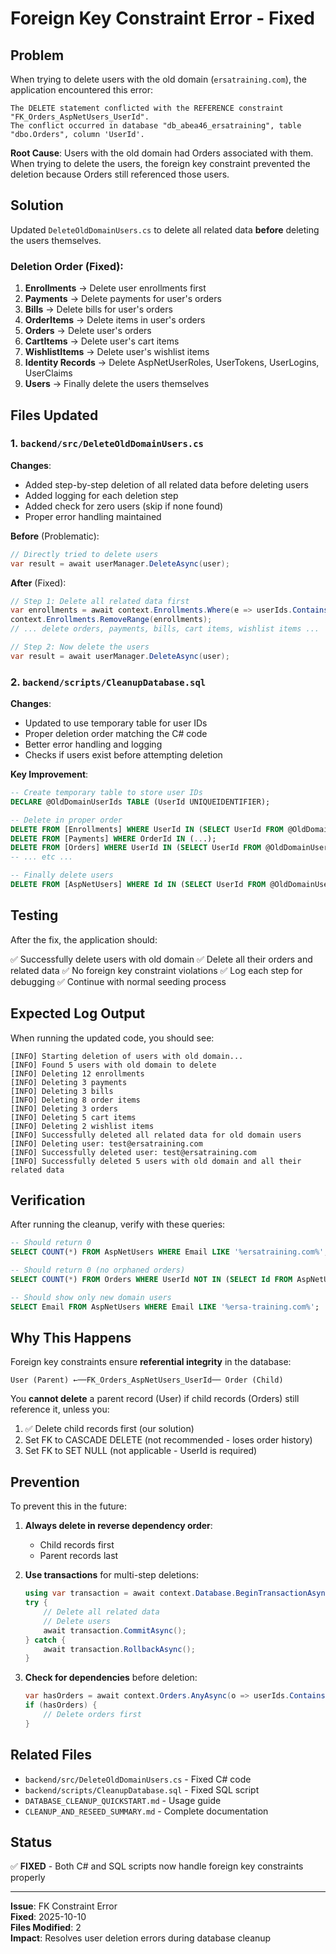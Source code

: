 # Foreign Key Constraint Error - Fixed

## Problem

When trying to delete users with the old domain (`ersatraining.com`), the application encountered this error:

```
The DELETE statement conflicted with the REFERENCE constraint "FK_Orders_AspNetUsers_UserId". 
The conflict occurred in database "db_abea46_ersatraining", table "dbo.Orders", column 'UserId'.
```

**Root Cause**: Users with the old domain had Orders associated with them. When trying to delete the users, the foreign key constraint prevented the deletion because Orders still referenced those users.

## Solution

Updated `DeleteOldDomainUsers.cs` to delete all related data **before** deleting the users themselves.

### Deletion Order (Fixed):

1. **Enrollments** → Delete user enrollments first
2. **Payments** → Delete payments for user's orders
3. **Bills** → Delete bills for user's orders
4. **OrderItems** → Delete items in user's orders
5. **Orders** → Delete user's orders
6. **CartItems** → Delete user's cart items
7. **WishlistItems** → Delete user's wishlist items
8. **Identity Records** → Delete AspNetUserRoles, UserTokens, UserLogins, UserClaims
9. **Users** → Finally delete the users themselves

## Files Updated

### 1. `backend/src/DeleteOldDomainUsers.cs`

**Changes**:
- Added step-by-step deletion of all related data before deleting users
- Added logging for each deletion step
- Added check for zero users (skip if none found)
- Proper error handling maintained

**Before** (Problematic):
```csharp
// Directly tried to delete users
var result = await userManager.DeleteAsync(user);
```

**After** (Fixed):
```csharp
// Step 1: Delete all related data first
var enrollments = await context.Enrollments.Where(e => userIds.Contains(e.UserId)).ToListAsync();
context.Enrollments.RemoveRange(enrollments);
// ... delete orders, payments, bills, cart items, wishlist items ...

// Step 2: Now delete the users
var result = await userManager.DeleteAsync(user);
```

### 2. `backend/scripts/CleanupDatabase.sql`

**Changes**:
- Updated to use temporary table for user IDs
- Proper deletion order matching the C# code
- Better error handling and logging
- Checks if users exist before attempting deletion

**Key Improvement**:
```sql
-- Create temporary table to store user IDs
DECLARE @OldDomainUserIds TABLE (UserId UNIQUEIDENTIFIER);

-- Delete in proper order
DELETE FROM [Enrollments] WHERE UserId IN (SELECT UserId FROM @OldDomainUserIds);
DELETE FROM [Payments] WHERE OrderId IN (...);
DELETE FROM [Orders] WHERE UserId IN (SELECT UserId FROM @OldDomainUserIds);
-- ... etc ...

-- Finally delete users
DELETE FROM [AspNetUsers] WHERE Id IN (SELECT UserId FROM @OldDomainUserIds);
```

## Testing

After the fix, the application should:

✅ Successfully delete users with old domain
✅ Delete all their orders and related data
✅ No foreign key constraint violations
✅ Log each step for debugging
✅ Continue with normal seeding process

## Expected Log Output

When running the updated code, you should see:

```
[INFO] Starting deletion of users with old domain...
[INFO] Found 5 users with old domain to delete
[INFO] Deleting 12 enrollments
[INFO] Deleting 3 payments
[INFO] Deleting 3 bills
[INFO] Deleting 8 order items
[INFO] Deleting 3 orders
[INFO] Deleting 5 cart items
[INFO] Deleting 2 wishlist items
[INFO] Successfully deleted all related data for old domain users
[INFO] Deleting user: test@ersatraining.com
[INFO] Successfully deleted user: test@ersatraining.com
[INFO] Successfully deleted 5 users with old domain and all their related data
```

## Verification

After running the cleanup, verify with these queries:

```sql
-- Should return 0
SELECT COUNT(*) FROM AspNetUsers WHERE Email LIKE '%ersatraining.com%';

-- Should return 0 (no orphaned orders)
SELECT COUNT(*) FROM Orders WHERE UserId NOT IN (SELECT Id FROM AspNetUsers);

-- Should show only new domain users
SELECT Email FROM AspNetUsers WHERE Email LIKE '%ersa-training.com%';
```

## Why This Happens

Foreign key constraints ensure **referential integrity** in the database:

```
User (Parent) ←──FK_Orders_AspNetUsers_UserId── Order (Child)
```

You **cannot delete** a parent record (User) if child records (Orders) still reference it, unless you:

1. ✅ Delete child records first (our solution)
2. Set FK to CASCADE DELETE (not recommended - loses order history)
3. Set FK to SET NULL (not applicable - UserId is required)

## Prevention

To prevent this in the future:

1. **Always delete in reverse dependency order**:
   - Child records first
   - Parent records last

2. **Use transactions** for multi-step deletions:
   ```csharp
   using var transaction = await context.Database.BeginTransactionAsync();
   try {
       // Delete all related data
       // Delete users
       await transaction.CommitAsync();
   } catch {
       await transaction.RollbackAsync();
   }
   ```

3. **Check for dependencies** before deletion:
   ```csharp
   var hasOrders = await context.Orders.AnyAsync(o => userIds.Contains(o.UserId));
   if (hasOrders) {
       // Delete orders first
   }
   ```

## Related Files

- `backend/src/DeleteOldDomainUsers.cs` - Fixed C# code
- `backend/scripts/CleanupDatabase.sql` - Fixed SQL script
- `DATABASE_CLEANUP_QUICKSTART.md` - Usage guide
- `CLEANUP_AND_RESEED_SUMMARY.md` - Complete documentation

## Status

✅ **FIXED** - Both C# and SQL scripts now handle foreign key constraints properly

---

**Issue**: FK Constraint Error  
**Fixed**: 2025-10-10  
**Files Modified**: 2  
**Impact**: Resolves user deletion errors during database cleanup

